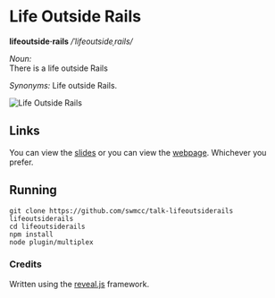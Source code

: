 # Life Outside Rails 

**lifeoutside·rails**  */ˈlifeoutsideˌrails/*

*Noun:*  
There is a life outside Rails

*Synonyms:*	
Life outside Rails.

![Life Outside Rails](http://f.cl.ly/items/3Q1g1G3T3M1u0k2e0R1t/MV5BNjkzNzQ0MTU5OV5BMl5BanBnXkFtZTgwNTIzMTc1MDE@._V1_SY317_CR0,0,214,317_AL_.jpg "Life Outside Rails")

## Links

You can view the [slides](https://speakerdeck.com/swmcc/life-outside-rails) or you can view the [webpage](http://swm.cc/talk-lifeoutsiderails/). Whichever you prefer.


## Running

```
git clone https://github.com/swmcc/talk-lifeoutsiderails lifeoutsiderails
cd lifeoutsiderails 
npm install
node plugin/multiplex
```

### Credits

Written using the [reveal.js](https://github.com/hakimel/reveal.js/) framework.
